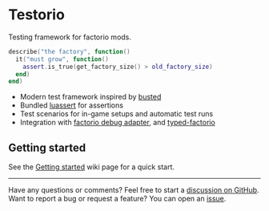 # Testorio

Testing framework for factorio mods.

```lua
describe("the factory", function()
  it("must grow", function()
    assert.is_true(get_factory_size() > old_factory_size)
  end)
end)

```

- Modern test framework inspired by [busted](https://olivinelabs.com/busted/)
- Bundled [luassert](https://github.com/Olivine-Labs/luassert) for assertions
- Test scenarios for in-game setups and automatic test runs
- Integration with [factorio debug adapter](https://github.com/justarandomgeek/vscode-factoriomod-debug), and [typed-factorio](https://github.com/GlassBricks/typed-factorio)

## Getting started

See the [Getting started](https://github.com/GlassBricks/Testorio/wiki/Getting-Started) wiki page for a quick start.

---

Have any questions or comments? Feel free to start a [discussion on GitHub](https://github.com/GlassBricks/Testorio/discussions). Want to report a bug or request a feature? You can open an [issue](https://github.com/GlassBricks/Testorio/issues).
